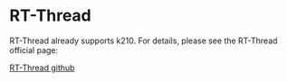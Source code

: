 RT-Thread
======


RT-Thread already supports k210. For details, please see the RT-Thread official page:

[RT-Thread github](https://github.com/RT-Thread/rt-thread)


